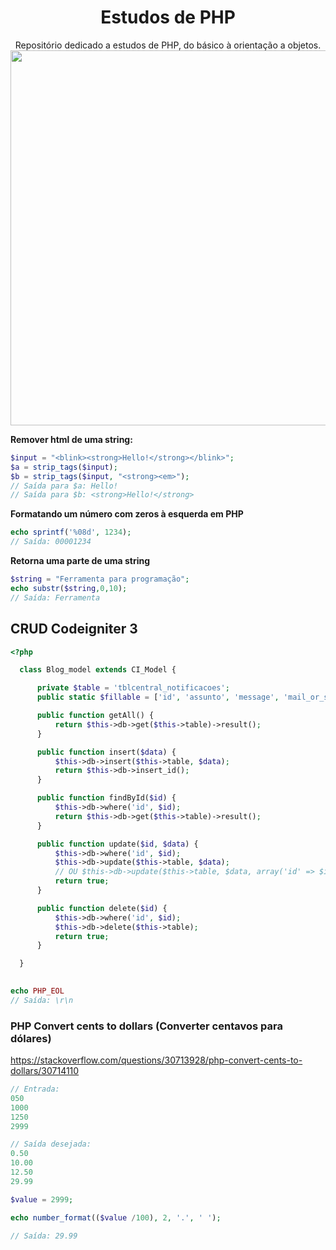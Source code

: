 <div align="center" width="200">
  <h1>Estudos de PHP</h1>
  <p>Repositório dedicado a estudos de PHP, do básico à orientação a objetos. <br />
  <img src="https://refactoring.guru/images/patterns/languages/php.png" width="600" />
</div>

__Remover html de uma string:__
```php
$input = "<blink><strong>Hello!</strong></blink>";
$a = strip_tags($input);
$b = strip_tags($input, "<strong><em>");
// Saída para $a: Hello!
// Saída para $b: <strong>Hello!</strong>
```

__Formatando um número com zeros à esquerda em PHP__
```php
echo sprintf('%08d', 1234);
// Saída: 00001234
```

__Retorna uma parte de uma string__
```php
$string = "Ferramenta para programação";
echo substr($string,0,10);
// Saída: Ferramenta
```

## CRUD Codeigniter 3
```php
<?php

  class Blog_model extends CI_Model {

      private $table = 'tblcentral_notificacoes';
      public static $fillable = ['id', 'assunto', 'message', 'mail_or_sms', 'cargos'];

      public function getAll() {
          return $this->db->get($this->table)->result();
      }

      public function insert($data) {
          $this->db->insert($this->table, $data);
          return $this->db->insert_id();
      }

      public function findById($id) {
          $this->db->where('id', $id);
          return $this->db->get($this->table)->result();
      }

      public function update($id, $data) {
          $this->db->where('id', $id);
          $this->db->update($this->table, $data);
          // OU $this->db->update($this->table, $data, array('id' => $id));
          return true;
      }

      public function delete($id) {
          $this->db->where('id', $id);
          $this->db->delete($this->table);
          return true;
      }

  }
  
```

```php
echo PHP_EOL
// Saída: \r\n
```

### PHP Convert cents to dollars (Converter centavos para dólares)

https://stackoverflow.com/questions/30713928/php-convert-cents-to-dollars/30714110
```php
// Entrada:
050
1000
1250
2999

// Saída desejada:
0.50
10.00
12.50
29.99

$value = 2999;

echo number_format(($value /100), 2, '.', ' ');

// Saída: 29.99
```
